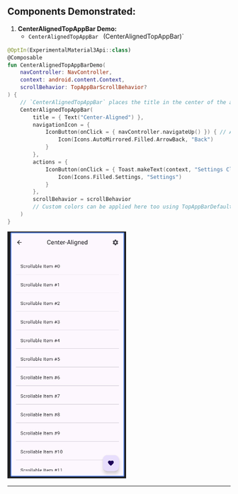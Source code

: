 ## Components Demonstrated:

1. **CenterAlignedTopAppBar Demo:**
    * `CenterAlignedTopAppBar ` (CenterAlignedTopAppBar)`

```kotlin
@OptIn(ExperimentalMaterial3Api::class)
@Composable
fun CenterAlignedTopAppBarDemo(
    navController: NavController,
    context: android.content.Context,
    scrollBehavior: TopAppBarScrollBehavior?
) {
    // `CenterAlignedTopAppBar` places the title in the center of the app bar.
    CenterAlignedTopAppBar(
        title = { Text("Center-Aligned") },
        navigationIcon = {
            IconButton(onClick = { navController.navigateUp() }) { // Assuming back navigation for simplicity
                Icon(Icons.AutoMirrored.Filled.ArrowBack, "Back")
            }
        },
        actions = {
            IconButton(onClick = { Toast.makeText(context, "Settings Clicked!", Toast.LENGTH_SHORT).show() }) {
                Icon(Icons.Filled.Settings, "Settings")
            }
        },
        scrollBehavior = scrollBehavior
        // Custom colors can be applied here too using TopAppBarDefaults.centerAlignedTopAppBarColors()
    )
}
```

![CenterAlignedTopAppBar  Demo](screenshots/center_aligned_top_app_bar_demo.png)

-----